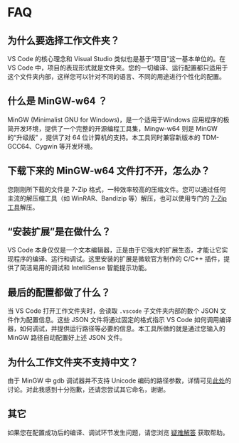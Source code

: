 # FAQ

## 为什么要选择工作文件夹？

VS Code 的核心理念和 Visual Studio 类似也是基于“项目”这一基本单位的。在 VS Code 中，项目的表现形式就是文件夹。您的一切编译、运行配置都只适用于这个文件夹内部，这样您可以针对不同的语言、不同的用途进行个性化的配置。 

## 什么是 MinGW-w64 ？ 

MinGW (Minimalist GNU for Windows)，是一个适用于Windows 应用程序的极简开发环境，提供了一个完整的开源编程工具集，Mingw-w64 则是 MinGW 的“升级版” ，提供了对 64 位计算机的支持。本工具同时兼容新版本的 TDM-GCC64、Cygwin 等开发环境。

## 下载下来的 MinGW-w64 文件打不开，怎么办？

您刚刚所下载的文件是 7-Zip 格式，一种效率较高的压缩文件。您可以通过任何主流的解压缩工具（如 WinRAR、Bandizip 等）解压，也可以使用专门的 [7-Zip 工具](https://www.7-zip.org/)解压。

## “安装扩展”是在做什么？

VS Code 本身仅仅是一个文本编辑器，正是由于它强大的扩展生态，才能让它实现程序的编译、运行和调试。这里安装的扩展是微软官方制作的 C/C++ 插件，提供了简洁易用的调试和 IntelliSense 智能提示功能。

## 最后的配置都做了什么？

当 VS Code 打开工作文件夹时，会读取 `.vscode` 子文件夹内部的数个 JSON 文件作为配置信息。这些 JSON 文件将通过固定的格式指示 VS Code 如何调用编译器，如何调试，并提供运行路径等必要的信息。本工具所做的就是通过您输入的 MinGW 路径自动配置好上述 JSON 文件。

## 为什么工作文件夹不支持中文？

由于 MinGW 中 gdb 调试器并不支持 Unicode 编码的路径参数，详情可见[此处](https://github.com/Microsoft/vscode-cpptools/issues/1998)的讨论。对此我感到十分抱歉，还请您尝试其它命名，谢谢。

## 其它

如果您在配置成功后的编译、调试环节发生问题，请您浏览 [疑难解答](TroubleShooting.md) 获取帮助。